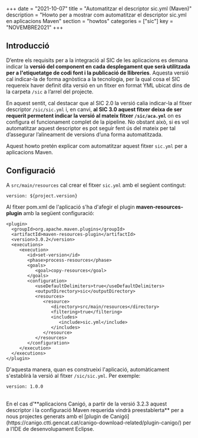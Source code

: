 +++
date = "2021-10-07"
title = "Automatitzar el descriptor sic.yml (Maven)"
description = "Howto per a mostrar com automatitzar el descriptor sic.yml en aplicacions Maven"
section = "howtos"
categories = ["sic"]
key = "NOVEMBRE2021"
+++

## Introducció

D’entre els requisits per a la integració al SIC de les aplicacions es demana indicar la **versió del component
en cada desplegament que serà utilitzada per a l'etiquetatge de codi font i la publicació de llibreries**.
Aquesta versió cal indicar-la de forma agnòstica a la tecnologia, per la qual cosa el SIC requereix haver
definit dita versió en un fitxer en format YML ubicat dins de la carpeta `/sic` a l’arrel del projecte.

En aquest sentit, cal destacar que al SIC 2.0 la versió calia indicar-la al fitxer descriptor `/sic/sic.yml` i,
en canvi, **al SIC 3.0 aquest fitxer deixa de ser requerit permetent indicar la versió al mateix fitxer `/sic/aca.yml`**
on es configura el funcionament complet de la pipeline. No obstant això, si es vol automatitzar aquest descriptor es pot
seguir fent ús del mateix per tal d’assegurar l’alineament de versions d’una forma automatitzada.

Aquest howto pretén explicar com automatitzar aquest fitxer `sic.yml` per a aplicacions Maven.

## Configuració

A `src/main/resources` cal crear el fitxer `sic.yml` amb el següent contingut:

```
version: ${project.version}
```

Al fitxer pom.xml de l'aplicació s'ha d'afegir el plugin **maven-resources-plugin** amb la següent configuració:

```
<plugin>
  <groupId>org.apache.maven.plugins</groupId>
  <artifactId>maven-resources-plugin</artifactId>
  <version>3.0.2</version>
  <executions>
     <execution>
        <id>set-version</id>
        <phase>process-resources</phase>
        <goals>
           <goal>copy-resources</goal>
        </goals>
        <configuration>
           <useDefaultDelimiters>true</useDefaultDelimiters>
           <outputDirectory>sic</outputDirectory>
           <resources>
              <resource>
                 <directory>src/main/resources</directory>
                 <filtering>true</filtering>
                 <includes>
                    <include>sic.yml</include>
                 </includes>
              </resource>
           </resources>
        </configuration>
     </execution>
  </executions>
</plugin>
```

D'aquesta manera, quan es construeixi l'aplicació, automàticament s'establirà la versió al fitxer `/sic/sic.yml`. Per exemple:

```
version: 1.0.0
```

</br>
En el cas d’**aplicacions Canigó, a partir de la versió 3.2.3 aquest descriptor i la configuració Maven requerida vindrà
preestablerta** per a nous projectes generats amb el [plugin de Canigó](https://canigo.ctti.gencat.cat/canigo-download-related/plugin-canigo/)
per a l’IDE de desenvolupament Eclipse.